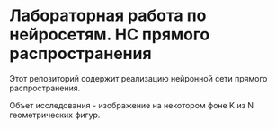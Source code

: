 # Лабораторная работа по нейросетям. НС прямого распространения

Этот репозиторий содержит реализацию нейронной сети прямого распространения.

Объет исследования - изображение на некотором фоне K из N геометрических фигур.
